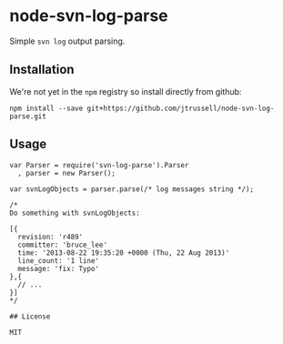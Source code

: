 node-svn-log-parse
==================

Simple `svn log` output parsing.

## Installation

We're not yet in the `npm` registry so install directly from github:

```
npm install --save git+https://github.com/jtrussell/node-svn-log-parse.git
```

## Usage

```
var Parser = require('svn-log-parse').Parser
  , parser = new Parser();

var svnLogObjects = parser.parse(/* log messages string */);

/*
Do something with svnLogObjects:

[{
  revision: 'r489'
  committer: 'bruce_lee'
  time: '2013-08-22 19:35:20 +0000 (Thu, 22 Aug 2013)'
  line_count: '1 line'
  message: 'fix: Typo'
},{
  // ...
}]
*/

## License

MIT